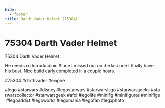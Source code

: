 ```yaml
---
hide:
  - footer
title: Darth Vader Helmet (75304)
---
```


# 75304 Darth Vader Helmet

75304 Darth Vader Helmet

He needs no introduction. Since I missed out on the last one I finally have his bust. Nice build early completed in a couple hours.

#75304 #darthvader #empire

#lego #starwars #disney #legostarwars #starwarslego #starwarsgeeks #starwarscollector #starwarsgeek #afol #legolife #minifig #minifigures #minifigs #legoaddict #legoworld  #legomania #legofan #legophoto 

